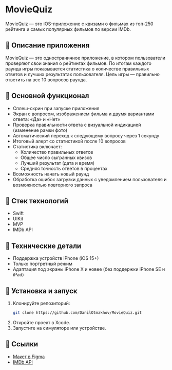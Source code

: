 # MovieQuiz

MovieQuiz — это iOS-приложение с квизами о фильмах из топ-250 рейтинга и самых популярных фильмов по версии IMDb.

## 📝 Описание приложения
MovieQuiz — это одностраничное приложение, в котором пользователи проверяют свои знания о рейтингах фильмов. По итогам каждого раунда игры показывается статистика о количестве правильных ответов и лучших результатах пользователя. Цель игры — правильно ответить на все 10 вопросов раунда.

## 🎯 Основной функционал
- Сплеш-скрин при запуске приложения
- Экран с вопросом, изображением фильма и двумя вариантами ответа: «Да» и «Нет»
- Проверка правильности ответа с визуальной индикацией (изменение рамки фото)
- Автоматический переход к следующему вопросу через 1 секунду
- Итоговый алерт со статистикой после 10 вопросов
- Статистика включает:
  - Количество правильных ответов
  - Общее число сыгранных квизов
  - Лучший результат (дата и время)
  - Средняя точность ответов в процентах
- Возможность начать новый раунд
- Обработка ошибок загрузки данных с уведомлением пользователя и возможностью повторного запроса

## 📌 Стек технологий
- Swift
- UIKit
- MVP
- IMDb API

## 🔧 Технические детали
- Поддержка устройств iPhone (iOS 15+)
- Только портретный режим
- Адаптация под экраны iPhone X и новее (без поддержки iPhone SE и iPad)

## 🚀 Установка и запуск
1. Клонируйте репозиторий:
   ```sh
   git clone https://github.com/DanilOtmakhov/MovieQuiz.git
   ```
2. Откройте проект в Xcode.
3. Запустите на симуляторе или устройстве.

## 📌 Ссылки
- [Макет в Figma](https://www.figma.com/design/l0IMG3Eys35fUrbvArtwsR/YP-Quiz?node-id=367-593&p=f&t=k0itN9RWhs2Qx4RY-0)
- [IMDb API](https://www.imdb.com/)
